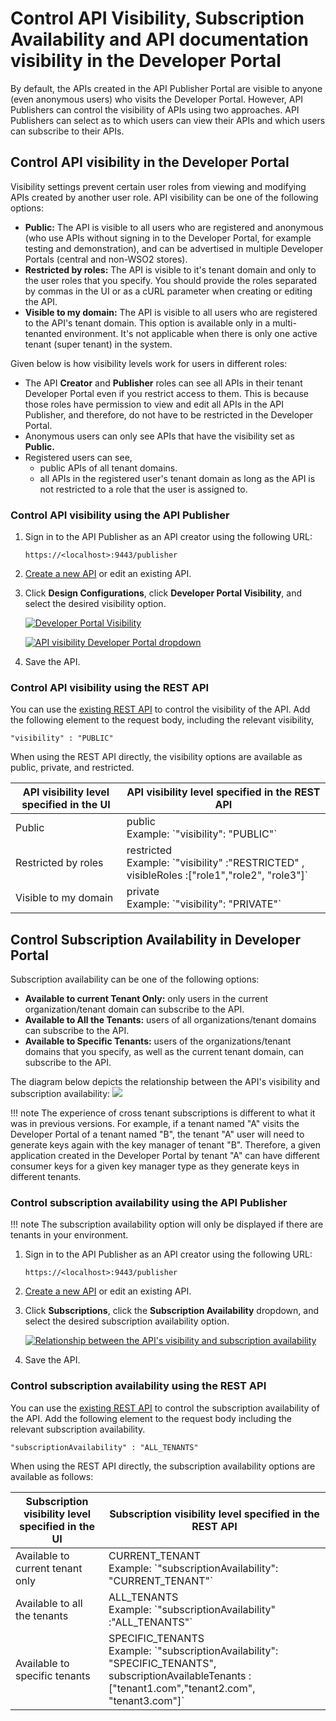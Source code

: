 # Control API Visibility, Subscription Availability and API documentation visibility in the Developer Portal

By default, the APIs created in the API Publisher Portal are visible to anyone (even anonymous users) who visits the Developer Portal. However, API Publishers can control the visibility of APIs using two approaches. API Publishers can select as to which users can view their APIs and which users can subscribe to their APIs.

## Control API visibility in the Developer Portal

Visibility settings prevent certain user roles from viewing and modifying APIs created by another user role. API visibility can be one of the following options:

- **Public:** The API is visible to all users who are registered and anonymous (who use APIs without signing in to the Developer Portal, for example testing and demonstration), and can be advertised in multiple Developer Portals (central and non-WSO2 stores).
- **Restricted by roles:** The API is visible to it's tenant domain and only to the user roles that you specify. You should provide the roles separated by commas in the UI or as a cURL parameter when creating or editing the API. 
- **Visible to my domain:** The API is visible to all users who are registered to the API's tenant domain. This option is available only in a multi-tenanted environment. It's not applicable when there is only one active tenant (super tenant) in the system.

Given below is how visibility levels work for users in different roles:

- The API **Creator** and **Publisher** roles can see all APIs in their tenant Developer Portal even if you restrict access to them. This is because those roles have permission to view and edit all APIs in the API Publisher, and therefore, do not have to be restricted in the Developer Portal.
- Anonymous users can only see APIs that have the visibility set as **Public.**
- Registered users can see,
    - public APIs of all tenant domains. 
    - all APIs in the registered user's tenant domain as long as the API is not restricted to a role that the user is assigned to.

### Control API visibility using the API Publisher

1.  Sign in to the API Publisher as an API creator using the following URL: 
    
     `https://<localhost>:9443/publisher` 

2.  [Create a new API]({{base_path}}/design/create-api/create-rest-api/create-a-rest-api/) or edit an existing API.
3.  Click **Design Configurations**, click **Developer Portal Visibility**, and select the desired visibility option.
    
     [![Developer Portal Visibility]({{base_path}}/assets/img/learn/api-visibility-devportal.png)]({{base_path}}/assets/img/learn/api-visibility-devportal.png)
    
     [![API visibility Developer Portal dropdown]({{base_path}}/assets/img/learn/api-visibility-devportal-dropdown.png)]({{base_path}}/assets/img/learn/api-visibility-devportal-dropdown.png)

4.  Save the API.

### Control API visibility using the REST API
You can use the [existing REST API]({{base_path}}/develop/product-apis/restful-apis/) to control the visibility of the API. Add the following element to the request body, including the relevant visibility,

`"visibility" : "PUBLIC"        `

When using the REST API directly, the visibility options are available as public, private, and restricted.

 <table>
    <thead>
    <tr class="header">
    <th>API visibility level specified in the UI</th>
    <th>API visibility level specified in the REST API</th>
    </tr>
    </thead>
    <tbody>
    <tr class="odd">
    <td>Public</td>
    <td>public <br>Example: `"visibility": "PUBLIC"`</td>
    </tr>
    <tr class="even">
    <td>Restricted by roles</td>
    <td>restricted <br>Example: `"visibility" :"RESTRICTED" , visibleRoles :["role1","role2", "role3"]`</td>
    </tr>
    <tr class="odd">
    <td>Visible to my domain</td>
    <td>private <br>Example: `"visibility": "PRIVATE"`</td>
    </tr>
    </tbody>
    </table>


## Control Subscription Availability in Developer Portal

Subscription availability can be one of the following options:

- **Available to current Tenant Only:** only users in the current organization/tenant domain can subscribe to the API.
- **Available to All the Tenants:** users of all organizations/tenant domains can subscribe to the API.
- **Available to Specific Tenants:** users of the organizations/tenant domains that you specify, as well as the current tenant domain, can subscribe to the API.

The diagram below depicts the relationship between the API's visibility and subscription availability:
[![]({{base_path}}/assets/img/learn/api-visibility-relationship.png)]({{base_path}}/assets/img/learn/api-visibility-relationship.png)

!!! note
     The experience of cross tenant subscriptions is different to what it was in previous versions. For example, if a tenant named "A" visits the Developer Portal of a tenant named "B", the tenant "A" user will need to generate keys again with the key manager of tenant "B". Therefore, a given application created in the Developer Portal by tenant "A" can have different consumer keys for a given key manager type as they generate keys in different tenants.


### Control subscription availability using the API Publisher

!!! note
    The subscription availability option will only be displayed if there are tenants in your environment.

1.  Sign in to the API Publisher as an API creator using the following URL: 

     `https://<localhost>:9443/publisher`

2.  [Create a new API]({{base_path}}/design/create-api/create-rest-api/create-a-rest-api/) or edit an existing API.

3.  Click **Subscriptions**, click the **Subscription Availability** dropdown, and select the desired subscription availability option.
     
     [![Relationship between the API's visibility and subscription availability]({{base_path}}/assets/img/learn/api-subscription-availability.png)]({{base_path}}/assets/img/learn/api-subscription-availability.png)

4.  Save the API.

### Control subscription availability using the REST API

You can use the [existing REST API]({{base_path}}/develop/product-apis/restful-apis/) to control the subscription availability of the API. Add the following element to the request body including the relevant subscription availability.

`"subscriptionAvailability" : "ALL_TENANTS"        `

When using the REST API directly, the subscription availability options are available as follows:

 <table>
    <thead>
    <tr class="header">
    <th>Subscription visibility level specified in the UI</th>
    <th>Subscription visibility level specified in the REST API</th>
    </tr>
    </thead>
    <tbody>
    <tr class="odd">
    <td>Available to current tenant only</td>
    <td>CURRENT_TENANT <br>Example: `"subscriptionAvailability": "CURRENT_TENANT"`</td>
    </tr>
    <tr class="even">
    <td>Available to all the tenants</td>
    <td>ALL_TENANTS <br>Example: `"subscriptionAvailability" :"ALL_TENANTS"` </td>
    </tr>
    <tr class="odd">
    <td>Available to specific tenants</td>
    <td>SPECIFIC_TENANTS <br>Example: `"subscriptionAvailability": "SPECIFIC_TENANTS", subscriptionAvailableTenants : ["tenant1.com","tenant2.com", "tenant3.com"]`</td>
    </tr>
    </tbody>
    </table>
    
